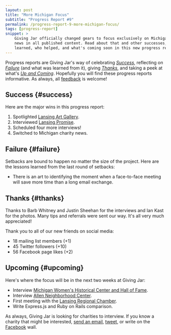 ```yaml
---
layout: post
title: "More Michigan Focus"
subtitle: "Progress Report #9"
permalink: /progress-report-9-more-michigan-focus/
tags: [progress-report]
snippet: >
    Giving Jar officially changed gears to focus exclusively on Michigan charity
    news in all published content. Read about that and other successes, lessons
    learned, who helped, and what's coming soon in this new progress report.
---
```


Progress reports are Giving Jar's way of celebrating *[Success][1]*, reflecting on *[Failure][2]* (and what was learned from it), giving *[Thanks][3]*, and taking a peek at what's *[Up and Coming][4]*. Hopefully you will find these progress reports informative. As always, all [feedback][5] is welcome!

## Success {#success}

Here are the major wins in this progress report:

1. Spotlighted [Lansing Art Gallery][8].
2. Interviewed [Lansing Promise][9].
3. Scheduled four more interviews!
4. Switched to Michigan charity news.

## Failure {#failure}

Setbacks are bound to happen no matter the size of the project. Here are the lessons learned from the last round of setbacks:

* There is an art to identifying the moment when a face-to-face meeting will save more time than a long email exchange.

## Thanks {#thanks}

Thanks to Barb Whitney and Justin Sheehan for the interviews and Ian Kast for the photos. Many tips and referrals were sent our way. It's all very much appreciated!

Thank you to all of our new friends on social media:

* 18 mailing list members (+1)
* 45 Twitter followers (+10)
* 56 Facebook page likes (+2)

## Upcoming {#upcoming}

Here's where the focus will be in the next two weeks at Giving Jar:

* Interview [Michigan Women's Historical Center and Hall of Fame][10].
* Interview [Allen Neighborhood Center][11].
* First meeting with the [Lansing Regional Chamber][12].
* Write Express.js and Ruby on Rails comparison.

As always, Giving Jar is looking for charities to interview. If you know a charity that might be interested, [send an email][5], [tweet][6], or write on the [Facebook][7] wall.



[1]: #success "Success Section"
[2]: #failure "Failure Section"
[3]: #thanks "Thanks Section"
[4]: #upcoming "Upcoming Section"
[5]: mailto:hello@givingjar.org "Email Giving Jar"
[6]: https://twitter.com/givingjar "Giving Jar on Twitter"
[7]: https://www.facebook.com/givingjarorg "Giving Jar on Facebook"
[8]: http://blog.givingjar.org/charity-spotlight-lansing-art-gallery/ "Lansing Art Gallery Spotlight"
[9]: http://www.lansingpromise.org/ "Lansing Promise Homepage"
[10]: http://www.michiganwomenshalloffame.org/ "Michigan Women's Historical Center and Hall of Fame Homepage"
[11]: http://allenneighborhoodcenter.org/ "Allen Neighborhood Center Homepage"
[12]: http://www.lansingchamber.org/ "Lansing Regional Chamber of Commerce Homepage"
